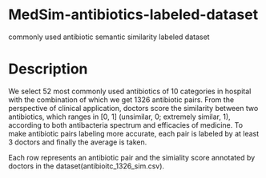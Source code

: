 # MedSim-antibiotics-labeled-dataset
commonly used antibiotic semantic similarity labeled dataset

# Description
We select 52 most commonly used antibiotics of 10 categories in hospital with the combination of which we get 1326 antibiotic pairs. From the perspective of clinical application, doctors score the similarity between two antibiotics, which ranges in [0, 1] (unsimilar, 0; extremely similar, 1), according to both antibacteria spectrum and efficacies of medicine. To make antibiotic pairs labeling more accurate, each pair is labeled by at least 3 doctors and finally the average is taken.  

Each row represents an antibiotic pair and the simiality score annotated by doctors in the dataset(antibioitc_1326_sim.csv).
